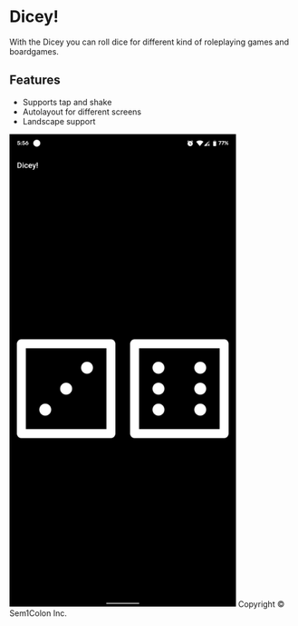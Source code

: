# Dicey!

With the Dicey you can roll dice for different kind of roleplaying games and boardgames.

## Features
* Supports tap and shake
* Autolayout for different screens
* Landscape support

<img src="https://github.com/sem1colon/Images/blob/master/Screenshot_20201011-175604.png"  width="400">
Copyright © Sem1Colon Inc.

